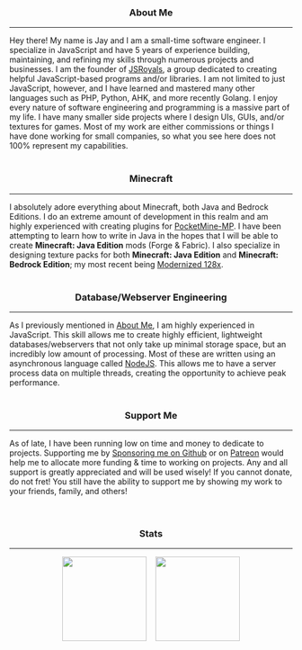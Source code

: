 <h3 align="center">About Me</h2><hr>
Hey there! My name is Jay and I am a small-time software engineer. I specialize in JavaScript and have 5 years of experience building, maintaining, and refining my skills through numerous projects and businesses. I am the founder of <a href="https://github.com/JSRoyals">JSRoyals</a>, a group dedicated to creating helpful JavaScript-based programs and/or libraries. I am not limited to just JavaScript, however, and I have learned and mastered many other languages such as PHP, Python, AHK, and more recently Golang. I enjoy every nature of software engineering and programming is a massive part of my life. I have many smaller side projects where I design UIs, GUIs, and/or textures for games. Most of my work are either commissions or things I have done working for small companies, so what you see here does not 100% represent my capabilities.
<br><br>
<h3 align="center">Minecraft</h3><hr>

I absolutely adore everything about Minecraft, both Java and Bedrock Editions. I do an extreme amount of development in this realm and am highly experienced with creating plugins for [PocketMine-MP](https://github.com/pmmp/PocketMine-MP). I have been attempting to learn how to write in Java in the hopes that I will be able to create __Minecraft: Java Edition__ mods (Forge & Fabric). I also specialize in designing texture packs for both __Minecraft: Java Edition__ and __Minecraft: Bedrock Edition__; my most recent being [Modernized 128x](https://github.com/xJustJqy/Modernized-128x).
<br><br>
<h3 align="center">Database/Webserver Engineering</h3><hr>

As I previously mentioned in [About Me](#about-me), I am highly experienced in JavaScript. This skill allows me to create highly efficient, lightweight databases/webservers that not only take up minimal storage space, but an incredibly low amount of processing. Most of these are written using an asynchronous language called [NodeJS](https://nodejs.org/en/about/). This allows me to have a server process data on multiple threads, creating the opportunity to achieve peak performance.
<br><br>
<h3 align="center">Support Me </h3><hr>

As of late, I have been running low on time and money to dedicate to projects. Supporting me by [Sponsoring me on Github](https://github.com/sponsors/xJustJqy) or on [Patreon](https://patreon.com/sir_e_of_cali) would help me to allocate more funding & time to working on projects. Any and all support is greatly appreciated and will be used wisely! If you cannot donate, do not fret! You still have the ability to support me by showing my work to your friends, family, and others!
<br><br><br>
<h3 align="center">Stats</h3><hr>

<div align="center"><img src="https://github-readme-stats.vercel.app/api?username=xJustJqy&show_icons=true&theme=dark" height=150>&nbsp;&nbsp;&nbsp;&nbsp;<img src="https://github-readme-stats.vercel.app/api/top-langs/?username=xJustJqy&hide=contribs,prs&layout=compact&theme=dark" height=150></div>
